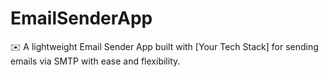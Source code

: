 # EmailSenderApp
✉️ A lightweight Email Sender App built with [Your Tech Stack] for sending emails via SMTP with ease and flexibility.

